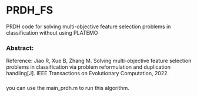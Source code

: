 # PRDH_FS
PRDH code for solving multi-objective feature selection problems in classification without using PLATEMO
### Abstract:
Reference: Jiao R, Xue B, Zhang M. Solving multi-objective feature selection problems in classification via problem reformulation and duplication handling[J]. IEEE Transactions on Evolutionary Computation, 2022.
###
you can use the main_prdh.m to run this algorithm.
